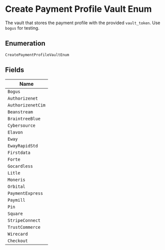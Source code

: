 
# Create Payment Profile Vault Enum

The vault that stores the payment profile with the provided `vault_token`. Use `bogus` for testing.

## Enumeration

`CreatePaymentProfileVaultEnum`

## Fields

| Name |
|  --- |
| `Bogus` |
| `Authorizenet` |
| `AuthorizenetCim` |
| `Beanstream` |
| `BraintreeBlue` |
| `Cybersource` |
| `Elavon` |
| `Eway` |
| `EwayRapidStd` |
| `Firstdata` |
| `Forte` |
| `Gocardless` |
| `Litle` |
| `Moneris` |
| `Orbital` |
| `PaymentExpress` |
| `Paymill` |
| `Pin` |
| `Square` |
| `StripeConnect` |
| `TrustCommerce` |
| `Wirecard` |
| `Checkout` |

